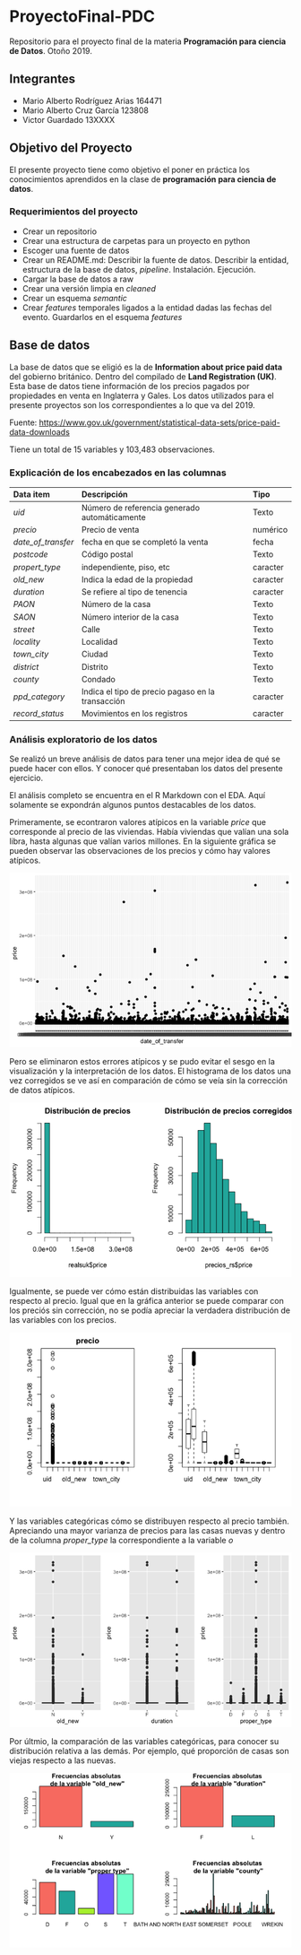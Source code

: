 # ProyectoFinal-PDC

Repositorio para el proyecto final de la materia **Programación para ciencia de Datos**. Otoño 2019.


## Integrantes 

+ Mario Alberto Rodríguez Arias 164471
+ Mario Alberto Cruz García 123808
+ Victor Guardado 13XXXX


## Objetivo del Proyecto 

El presente proyecto tiene como objetivo el poner en práctica los conocimientos aprendidos en la clase de **programación para ciencia de datos**. 

### Requerimientos del proyecto

+ Crear un repositorio
+ Crear una estructura de carpetas  para un proyecto en python
+ Escoger una fuente de datos
+ Crear un README.md: Describir la fuente de datos. Describir la entidad, estructura de la base de datos, *pipeline*. Instalación. Ejecución.
+ Cargar la base de datos a raw
+ Crear una versión limpia en *cleaned* 
+ Crear un esquema *semantic*
+ Crear _features_ temporales ligados a la entidad dadas las fechas del evento. Guardarlos en el esquema *features*


## Base de datos

La base de datos que se eligió es la de **Information about price paid data** del gobierno británico. Dentro del compilado
de **Land Registration (UK)**. 
Esta base de datos tiene información de los precios pagados por propiedades en venta en Inglaterra y Gales. Los datos utilizados para el presente proyectos son los correspondientes a lo que va del 2019.

Fuente: https://www.gov.uk/government/statistical-data-sets/price-paid-data-downloads

Tiene un total de 15 variables y 103,483 observaciones.

### Explicación de los encabezados en las columnas

|         **Data item**     |      **Descripción**        |   **Tipo**   |
|:----------------------|:------------------------|:---------------------|
|_uid_          |Número de referencia generado automáticamente| Texto |
|_precio_                 |Precio de venta|  numérico|
|_date_of_transfer_|fecha en que se completó la venta| fecha|
|_postcode_|Código postal|Texto|
|_propert_type_|independiente, piso, etc| caracter|
|_old_new_|Indica la edad de la propiedad|caracter|
|_duration_|Se refiere al tipo de tenencia|caracter|
|_PAON_|Número de la casa|Texto |
|_SAON_|Número interior de la casa|Texto |
|_street_|Calle    |Texto |
|_locality_| Localidad |Texto |
|_town_city_|  Ciudad   |Texto |
|_district_| Distrito |Texto |
|_county_| Condado |Texto |
|_ppd_category_|Indica el tipo de precio pagaso en la transacción|caracter|
|_record_status_|Movimientos en los registros |caracter|

### Análisis exploratorio de los datos

Se realizó un breve análisis de datos para tener una mejor idea de qué se puede hacer con ellos. Y conocer qué presentaban
los datos del presente ejercicio. 

El análisis completo se encuentra en el R Markdown con el EDA. Aquí solamente se expondrán algunos puntos destacables de los
datos.

Primeramente, se econtraron valores atípicos en la variable *price* que corresponde al precio de las viviendas. Había viviendas que valían una sola libra, hasta algunas que valían varios millones. En la siguiente gráfica se pueden observar 
las observaciones de los precios y cómo hay valores atípicos. 

![Precio-tiempo](docs/000005.png)

Pero se eliminaron estos errores atípicos y se pudo evitar el sesgo en la visualización y la interpretación de los datos. 
El histograma de los datos una vez corregidos se ve así en comparación de cómo se veía sin la corrección de datos atípicos.

![Histograma arreglado](docs/histo_precio.png)

Igualmente, se puede ver cómo están distribuidas las variables con respecto al precio. Igual que en la gráfica anterior se puede
comparar con los preciós sin corrección, no se podía apreciar la verdadera distribución de las variables con los precios.

![Box plot de variables](docs/precio-variables.png)

Y las variables categóricas cómo se distribuyen respecto al precio también. Apreciando una mayor varianza de precios para las
casas nuevas y dentro de la columna *proper_type* la correspondiente a la variable *o*

![variables categoricas](docs/000015.png)

Por últmio, la comparación de las variables categóricas, para conocer su distribución relativa a las demás. Por ejemplo, qué
proporción de casas son viejas respecto a las nuevas. 

![variables categoricas](docs/variables_categoricas-precio.png)


